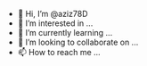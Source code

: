 - 👋 Hi, I’m @aziz78D
- 👀 I’m interested in ...
- 🌱 I’m currently learning ...
- 💞️ I’m looking to collaborate on ...
- 📫 How to reach me ...

<!---
aziz78D/aziz78D is a ✨ special ✨ repository because its `README.md` (this file) appears on your GitHub profile.
You can click the Preview link to take a look at your changes.
--->
